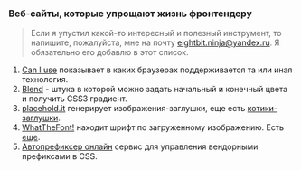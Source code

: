 ### Веб-сайты, которые упрощают жизнь фронтендеру

> Если я упустил какой-то интересный и полезный инструмент, то напишите, пожалуйста, мне на почту eightbit.ninja@yandex.ru. Я обязательно его добавлю в этот список.

1. [Can I use][1] показывает в каких браузерах поддерживается та или иная технология.
2. [Blend][2] - штука в которой можно задать начальный и конечный цвета и получить CSS3 градиент.
3. [placehold.it][3] генерирует изображения-заглушки, еще есть [котики-заглушки][4].
4. [WhatTheFont!][5] находит шрифт по загруженному изображению. Есть [еще][6].
5. [Автопрефиксер онлайн][7] сервис для управления вендорными префиксами в CSS.

[1]: http://caniuse.com
[2]: http://colinkeany.com/blend/
[3]: http://placehold.it/
[4]: http://placekitten.com/
[5]: https://www.myfonts.com/WhatTheFont
[6]: https://www.fontsquirrel.com/matcherator
[7]: http://autoprefixer.github.io/ru/
